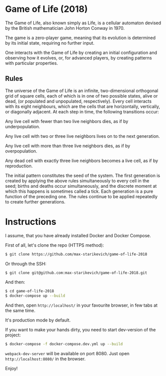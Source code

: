 # Game of Life (2018)

The Game of Life, also known simply as Life, is a cellular automaton devised by the British mathematician John Horton Conway in 1970.

The game is a zero-player game, meaning that its evolution is determined by its initial state, requiring no further input.

One interacts with the Game of Life by creating an initial configuration and observing how it evolves, or, for advanced players, by creating patterns with particular properties.


## Rules 

The universe of the Game of Life is an infinite, two-dimensional orthogonal grid of square cells, each of which is in one of two possible states, alive or dead, (or populated and unpopulated, respectively). Every cell interacts with its eight neighbours, which are the cells that are horizontally, vertically, or diagonally adjacent. At each step in time, the following transitions occur:

Any live cell with fewer than two live neighbors dies, as if by underpopulation.

Any live cell with two or three live neighbors lives on to the next generation.

Any live cell with more than three live neighbors dies, as if by overpopulation.

Any dead cell with exactly three live neighbors becomes a live cell, as if by reproduction.

The initial pattern constitutes the seed of the system. The first generation is created by applying the above rules simultaneously to every cell in the seed; births and deaths occur simultaneously, and the discrete moment at which this happens is sometimes called a tick. Each generation is a pure function of the preceding one. The rules continue to be applied repeatedly to create further generations.

# Instructions

I assume, that you have already installed Docker and Docker Compose.

First of all, let's clone the repo (HTTPS method):

```bash
$ git clone https://github.com/max-starikevich/game-of-life-2018
```

Or through the SSH:

```bash
$ git clone git@github.com:max-starikevich/game-of-life-2018.git
```

And then:

```bash
$ cd game-of-life-2018
$ docker-compose up --build
```

And then, open `http://localhost/` in your favourite browser, in few tabs at the same time.

It's production mode by default. 

If you want to make your hands dirty, you need to start dev-version of the project:

```bash
$ docker-compose -f docker-compose.dev.yml up --build
```

`webpack-dev-server` will be available on port 8080. Just open `http://localhost:8080/` in the browser.

Enjoy!

